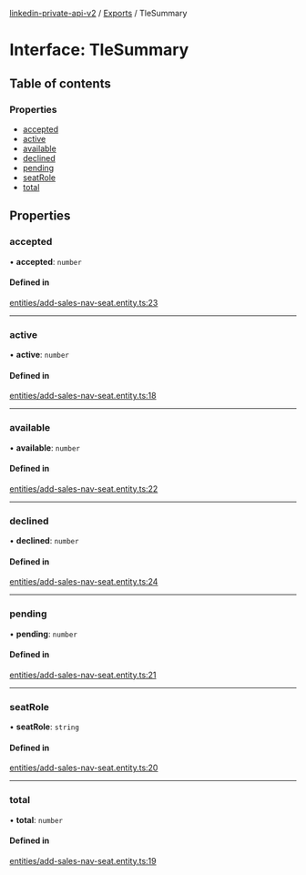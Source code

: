 [linkedin-private-api-v2](../README.md) / [Exports](../modules.md) / TleSummary

# Interface: TleSummary

## Table of contents

### Properties

- [accepted](TleSummary.md#accepted)
- [active](TleSummary.md#active)
- [available](TleSummary.md#available)
- [declined](TleSummary.md#declined)
- [pending](TleSummary.md#pending)
- [seatRole](TleSummary.md#seatrole)
- [total](TleSummary.md#total)

## Properties

### accepted

• **accepted**: `number`

#### Defined in

[entities/add-sales-nav-seat.entity.ts:23](https://github.com/akash-gupt/linkedin-private-api/blob/db337d2/src/entities/add-sales-nav-seat.entity.ts#L23)

___

### active

• **active**: `number`

#### Defined in

[entities/add-sales-nav-seat.entity.ts:18](https://github.com/akash-gupt/linkedin-private-api/blob/db337d2/src/entities/add-sales-nav-seat.entity.ts#L18)

___

### available

• **available**: `number`

#### Defined in

[entities/add-sales-nav-seat.entity.ts:22](https://github.com/akash-gupt/linkedin-private-api/blob/db337d2/src/entities/add-sales-nav-seat.entity.ts#L22)

___

### declined

• **declined**: `number`

#### Defined in

[entities/add-sales-nav-seat.entity.ts:24](https://github.com/akash-gupt/linkedin-private-api/blob/db337d2/src/entities/add-sales-nav-seat.entity.ts#L24)

___

### pending

• **pending**: `number`

#### Defined in

[entities/add-sales-nav-seat.entity.ts:21](https://github.com/akash-gupt/linkedin-private-api/blob/db337d2/src/entities/add-sales-nav-seat.entity.ts#L21)

___

### seatRole

• **seatRole**: `string`

#### Defined in

[entities/add-sales-nav-seat.entity.ts:20](https://github.com/akash-gupt/linkedin-private-api/blob/db337d2/src/entities/add-sales-nav-seat.entity.ts#L20)

___

### total

• **total**: `number`

#### Defined in

[entities/add-sales-nav-seat.entity.ts:19](https://github.com/akash-gupt/linkedin-private-api/blob/db337d2/src/entities/add-sales-nav-seat.entity.ts#L19)
